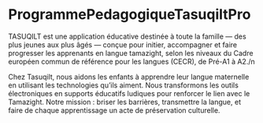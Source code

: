 # ProgrammePedagogiqueTasuqiltPro
TASUQILT est une application éducative destinée à toute la famille — des plus jeunes aux plus âgés — conçue pour initier, accompagner et faire progresser les apprenants en langue tamazight, selon les niveaux du Cadre européen commun de référence pour les langues (CECR), de Pré-A1 à A2./n

Chez Tasuqilt, nous aidons les enfants à apprendre leur langue maternelle en utilisant les technologies qu’ils aiment. Nous transformons les outils électroniques en supports éducatifs ludiques pour renforcer le lien avec le Tamazight. Notre mission : briser les barrières, transmettre la langue, et faire de chaque apprentissage un acte de préservation culturelle.

